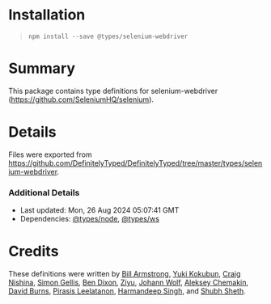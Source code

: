 # Installation
> `npm install --save @types/selenium-webdriver`

# Summary
This package contains type definitions for selenium-webdriver (https://github.com/SeleniumHQ/selenium).

# Details
Files were exported from https://github.com/DefinitelyTyped/DefinitelyTyped/tree/master/types/selenium-webdriver.

### Additional Details
 * Last updated: Mon, 26 Aug 2024 05:07:41 GMT
 * Dependencies: [@types/node](https://npmjs.com/package/@types/node), [@types/ws](https://npmjs.com/package/@types/ws)

# Credits
These definitions were written by [Bill Armstrong](https://github.com/BillArmstrong), [Yuki Kokubun](https://github.com/Kuniwak), [Craig Nishina](https://github.com/cnishina), [Simon Gellis](https://github.com/SupernaviX), [Ben Dixon](https://github.com/bendxn), [Ziyu](https://github.com/oddui), [Johann Wolf](https://github.com/beta-vulgaris), [Aleksey Chemakin](https://github.com/Dzenly), [David Burns](https://github.com/AutomatedTester), [Pirasis Leelatanon](https://github.com/1pete), [Harmandeep Singh](https://github.com/SinghHrmn), and [Shubh Sheth](https://github.com/shubhsheth).
